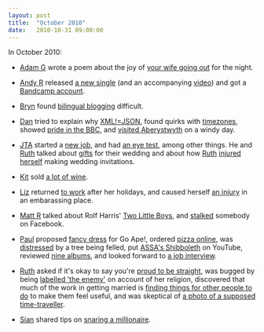 ```yaml
---
layout: post
title:  "October 2010"
date:   2010-10-31 09:00:00
---
```


In October 2010:

* [Adam G][adam-g] wrote a poem about the joy of [your wife going out](http://adrokspoems.wordpress.com/2010/10/01/lone-stranger/) for the night.

* [Andy R][andy-r] released [a new single](http://paganwandererlu.wordpress.com/2010/10/05/chemicals-like-you-single-out-this-week/) (and an accompanying [video](http://paganwandererlu.wordpress.com/2010/10/19/chemicals-like-you-video/)) and got a [Bandcamp account](http://paganwandererlu.wordpress.com/2010/10/26/bandcamp/).

* [Bryn][bryn] found [bilingual blogging](http://randomlyevil.org.uk/2010/10/11/ddwyieithog-bilingual/) difficult.

* [Dan][dan] tried to explain why [XML!=JSON](http://www.scatmania.org/2010/10/13/parsing-json/), found quirks with [timezones](http://www.scatmania.org/2010/10/14/timezones/), showed [pride in the BBC](http://www.scatmania.org/2010/10/17/im-proud-of-the-bbc/), and [visited Aberystwyth](http://www.scatmania.org/2010/10/22/it-is-windy-in-aberystwyth/) on a windy day.

* [JTA][jta] started a [new job](http://blog.electricquaker.co.uk/2010/10/01/new-job/), and had [an eye test](http://blog.electricquaker.co.uk/2010/10/06/assorted-things/), among other things. He and [Ruth][ruth] talked about [gifts](http://www.r-jta.info/blog/2010/10/the-gift-list/) for their wedding and about how [Ruth][ruth] [injured herself](http://www.r-jta.info/blog/2010/10/the-gift-list/) making wedding invitations.

* [Kit][kit] sold [a lot of wine](http://reaperkit.wordpress.com/2010/10/13/will-power/).

* [Liz][liz] returned [to work](http://norasdollhouse.livejournal.com/108817.html) after her holidays, and caused herself [an injury](http://norasdollhouse.livejournal.com/109070.html) in an embarassing place.

* [Matt R][matt-r] talked about Rolf Harris' [Two Little Boys](http://matt-inthe-hat.livejournal.com/48183.html), and [stalked](http://matt-inthe-hat.livejournal.com/48476.html) somebody on Facebook.

* [Paul][paul] proposed [fancy dress](http://blog.pacifist.co.uk/2010/10/05/go-ape/) for Go Ape!, ordered [pizza online](http://blog.pacifist.co.uk/2010/10/09/flashing-pizza/), was [distressed](http://blog.pacifist.co.uk/2010/10/12/tree/) by a tree being felled, put [ASSA's Shibboleth](http://blog.pacifist.co.uk/2010/10/21/assa/) on YouTube, reviewed [nine albums](http://blog.pacifist.co.uk/2010/10/28/ninen-albums/), and looked forward to [a job interview](http://blog.pacifist.co.uk/2010/10/28/job-interview/).

* [Ruth][ruth] asked if it's okay to say you're [proud to be straight](http://fleeblewidget.livejournal.com/178986.html), was bugged by being [labelled 'the enemy'](http://fleeblewidget.livejournal.com/179240.html) on account of her religion, discovered that much of the work in getting married is [finding things for other people to do](http://fleeblewidget.livejournal.com/179563.html) to make them feel useful, and was skeptical of [a photo of a supposed time-traveller](http://fleeblewidget.livejournal.com/179803.html).

* [Sian][sian] shared tips on [snaring a millionaire](http://elgingerbread.wordpress.com/2010/10/05/how-to-snare-a-millionaire/).


[adam-g]:  http://strokeyadam.livejournal.com/
[adam-w]:  http://www.ad-space.org.uk/
[andy-k]:  http://theguidemark3.livejournal.com/
[andy-r]:  http://selfdoubtgun.wordpress.com/
[beth]:    http://littlegreenbeth.livejournal.com/
[bryn]:    http://randomlyevil.org.uk/
[claire]:  http://nowebsite.co.uk/blog/
[dan]:     http://www.scatmania.org/
[ele]:     http://ele-is-crazy.livejournal.com/
[fiona]:   http://fionafish.wordpress.com/
[hayley]:  http://leelee1983.livejournal.com/
[jen]:     http://scleip.livejournal.com/
[jimmy]:   http://vikingjim.livejournal.com/
[jta]:     http://blog.electricquaker.co.uk/
[kit]:     http://reaperkit.wordpress.com/
[liz]:     http://norasdollhouse.livejournal.com/
[malbo21]: http://malbo21.wordpress.com/
[matt-p]:  http://myzelik.livejournal.com/
[matt-r]:  http://matt-inthe-hat.livejournal.com/
[paul]:    http://blog.pacifist.co.uk/
[penny]:   http://thepennyfaerie.livejournal.com/
[pete]:    http://loonybin345.livejournal.com/
[rory]:    http://razinaber.livejournal.com/
[ruth]:    http://fleeblewidget.co.uk/
[sarah]:   http://starlight-sarah.livejournal.com/
[sian]:    http://elgingerbread.wordpress.com/
